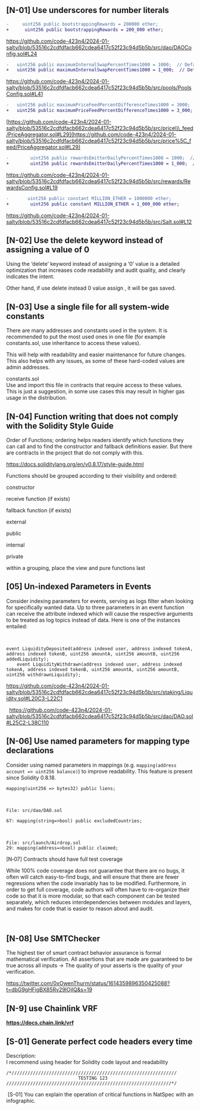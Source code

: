 ## \[N-01\] Use underscores for number literals

```diff
-     uint256 public bootstrappingRewards = 200000 ether;
+      uint256 public bootstrappingRewards = 200_000 ether;
```

https://github.com/code-423n4/2024-01-salty/blob/53516c2cdfdfacb662cdea6417c52f23c94d5b5b/src/dao/DAOConfig.sol#L24

```diff
-	uint256 public maximumInternalSwapPercentTimes1000 = 1000;  // Defaults to 1.0% with a 1000x multiplier
+	uint256 public maximumInternalSwapPercentTimes1000 = 1_000;  // Defaults to 1.0% with a 1000x multiplier
```

https://github.com/code-423n4/2024-01-salty/blob/53516c2cdfdfacb662cdea6417c52f23c94d5b5b/src/pools/PoolsConfig.sol#L41

```diff
-	uint256 public maximumPriceFeedPercentDifferenceTimes1000 = 3000;
+	uint256 public maximumPriceFeedPercentDifferenceTimes1000 = 3_000;
```

[https://github.com/code-423n4/2024-01-salty/blob/53516c2cdfdfacb662cdea6417c52f23c94d5b5b/src/price\\\_feed/PriceAggregator.sol#L29](https://github.com/code-423n4/2024-01-salty/blob/53516c2cdfdfacb662cdea6417c52f23c94d5b5b/src/price%5C_feed/PriceAggregator.sol#L29)

```diff
-        uint256 public rewardsEmitterDailyPercentTimes1000 = 1000;  // Defaults to 1.0% with a 1000x multiplier
+        uint256 public rewardsEmitterDailyPercentTimes1000 = 1_000;  // Defaults to 1.0% with a 1000x multiplier
```

https://github.com/code-423n4/2024-01-salty/blob/53516c2cdfdfacb662cdea6417c52f23c94d5b5b/src/rewards/RewardsConfig.sol#L19

```diff
-       uint256 public constant MILLION_ETHER = 1000000 ether;
+        uint256 public constant MILLION_ETHER = 1_000_000 ether;
```

https://github.com/code-423n4/2024-01-salty/blob/53516c2cdfdfacb662cdea6417c52f23c94d5b5b/src/Salt.sol#L12

## \[N-02\] Use the delete keyword instead of assigning a value of 0

Using the ‘delete’ keyword instead of assigning a ‘0’ value is a detailed optimization that increases code readability and audit quality, and clearly indicates the intent.

Other hand, if use delete instead 0 value assign , it will be gas saved.

## \[N-03\] Use a single file for all system-wide constants

There are many addresses and constants used in the system. It is recommended to put the most used ones in one file (for example constants.sol, use inheritance to access these values).

This will help with readability and easier maintenance for future changes. This also helps with any issues, as some of these hard-coded values are admin addresses.

constants.sol  
Use and import this file in contracts that require access to these values. This is just a suggestion, in some use cases this may result in higher gas usage in the distribution.

## \[N-04\] Function writing that does not comply with the Solidity Style Guide

Order of Functions; ordering helps readers identify which functions they can call and to find the constructor and fallback definitions easier. But there are contracts in the project that do not comply with this.

https://docs.soliditylang.org/en/v0.8.17/style-guide.html

Functions should be grouped according to their visibility and ordered:

constructor

receive function (if exists)

fallback function (if exists)

external

public

internal

private

within a grouping, place the view and pure functions last

## \[05\] Un-indexed Parameters in Events

Consider indexing parameters for events, serving as logs filter when looking for specifically wanted data. Up to three parameters in an event function can receive the attribute indexed which will cause the respective arguments to be treated as log topics instead of data. Here is one of the instances entailed:

&nbsp;

```
event LiquidityDeposited(address indexed user, address indexed tokenA, address indexed tokenB, uint256 amountA, uint256 amountB, uint256 addedLiquidity);
    event LiquidityWithdrawn(address indexed user, address indexed tokenA, address indexed tokenB, uint256 amountA, uint256 amountB, uint256 withdrawnLiquidity);
```

https://github.com/code-423n4/2024-01-salty/blob/53516c2cdfdfacb662cdea6417c52f23c94d5b5b/src/staking/Liquidity.sol#L20C3-L22C1

&nbsp; https://github.com/code-423n4/2024-01-salty/blob/53516c2cdfdfacb662cdea6417c52f23c94d5b5b/src/dao/DAO.sol#L25C2-L38C110

## \[N-06\] Use named parameters for mapping type declarations

Consider using named parameters in mappings (e.g. `mapping(address account => uint256 balance)`) to improve readability. This feature is present since Solidity 0.8.18.

`mapping(uint256 => bytes32) public liens;`

&nbsp;

```
File: src/dao/DAO.sol

67: mapping(string=>bool) public excludedCountries;
```

&nbsp;

```
File: src/launch/Airdrop.sol
29: mapping(address=>bool) public claimed;
```

\[N‑07\] Contracts should have full test coverage

While 100% code coverage does not guarantee that there are no bugs, it often will catch easy-to-find bugs, and will ensure that there are fewer regressions when the code invariably has to be modified. Furthermore, in order to get full coverage, code authors will often have to re-organize their code so that it is more modular, so that each component can be tested separately, which reduces interdependencies between modules and layers, and makes for code that is easier to reason about and audit.

&nbsp;

## \[N-08\] Use SMTChecker

The highest tier of smart contract behavior assurance is formal mathematical verification. All assertions that are made are guaranteed to be true across all inputs → The quality of your asserts is the quality of your verification.

https://twitter.com/0xOwenThurm/status/1614359896350425088?t=dbG9gHFigBX85Rv29lOjIQ&s=19

## \[N-9\] use **Chainlink VRF**

**https://docs.chain.link/vrf**

## \[S-01\] Generate perfect code headers every time

Description:  
I recommend using header for Solidity code layout and readability

```
/*//////////////////////////////////////////////////////////////
                           TESTING 123
//////////////////////////////////////////////////////////////*/
```

&nbsp;\[S-01\] You can explain the operation of critical functions in NatSpec with an infographic.
